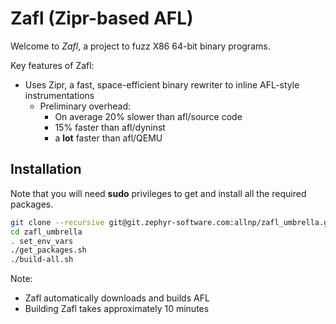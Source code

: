 # Zafl (Zipr-based AFL)

Welcome to *Zafl*, a project to fuzz X86 64-bit binary programs. 

Key features of Zafl:
* Uses Zipr, a fast, space-efficient binary rewriter to inline AFL-style instrumentations
  * Preliminary overhead: 
     * On average 20% slower than afl/source code
     * 15% faster than afl/dyninst
     * a **lot** faster than afl/QEMU

## Installation
Note that you will need **sudo** privileges to get and install all the required packages.
```bash
git clone --recursive git@git.zephyr-software.com:allnp/zafl_umbrella.git
cd zafl_umbrella
. set_env_vars
./get_packages.sh
./build-all.sh
```

Note:
* Zafl automatically downloads and builds AFL
* Building Zafl takes approximately 10 minutes